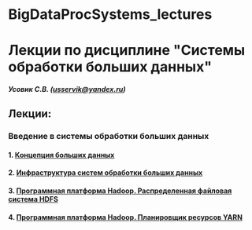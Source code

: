 # BigDataProcSystems_lectures
Лекции по дисциплине "Системы обработки больших данных"
======================
##### Усовик С.В. (usservik@yandex.ru)
Лекции:
----
### Введение в системы обработки больших данных
#### 1. [Концепция больших данных](hdfs/HDFS_practic.md)
#### 2. [Инфраструктура систем обработки больших данных](hdfs/HDFS_practic.md)
#### 3. [Программная платформа Hadoop. Распределенная файловая система HDFS](hdfs/HDFS_practic.md) 
#### 4. [Программная платформа Hadoop. Планировщик ресурсов YARN](YARN/yarn_practice)
